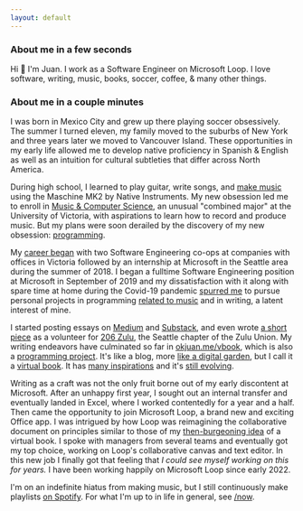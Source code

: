 ```yaml
---
layout: default
---
```


### About me in a few seconds

Hi 👋 I'm Juan.
I work as a Software Engineer on Microsoft Loop.
I love software, writing, music, books, soccer, coffee, & many other things.

### About me in a couple minutes

I was born in Mexico City and grew up there playing soccer obsessively.
The summer I turned eleven, my family moved to the suburbs of New York and three years later we moved to Vancouver Island.
These opportunities in my early life allowed me to develop native proficiency in Spanish & English as well as an intuition for cultural subtleties that differ across North America.

During high school, I learned to play guitar, write songs, and [make music](https://soundcloud.com/baba-guano) using the Maschine MK2 by Native Instruments.
My new obsession led me to enroll in [Music & Computer Science](https://www.uvic.ca/finearts/music/undergrad/programs/mtech/index.php), an unusual "combined major" at the University of Victoria, with aspirations to learn how to record and produce music.
But my plans were soon derailed by the discovery of my new obsession: [programming](https://okjuan.me/vbook/career).

My [career began](https://okjuan.me/vbook/career-2) with two Software Engineering co-ops at companies with offices in Victoria followed by an internship at Microsoft in the Seattle area during the summer of 2018.
I began a fulltime Software Engineering position at Microsoft in September of 2019 and my dissatisfaction with it along with spare time at home during the Covid-19 pandemic [spurred me](https://okjuan.me/vbook/boredom) to pursue personal projects in programming [related t](https://github.com/okjuan/music-lib-bot)[o music](https://github.com/okjuan/muze-radio) and in writing, a latent interest of mine.

I started posting essays on [Medium](https://okjuan.medium.com/) and [Substack](https://okjuan.substack.com/), and even wrote [a short piece](https://www.206zulu.org/station-space-breaks-ground-at-king-street-station/) as a volunteer for [206 Zulu](https://www.206zulu.org/), the Seattle chapter of the Zulu Union.
My writing endeavors have culminated so far in [okjuan.me/vbook](https://okjuan.github.io/vbook), which is also a [programming project](https://github.com/okjuan/vbook).
It's like a blog, more [like a digital garden](https://okjuan.me/vbook/what), but I call it a [virtual book](https://okjuan.me/vbook/virtual-book).
It has [many inspirations](https://okjuan.me/vbook/come-up-with-ideas) and it's [still evolving](https://okjuan.me/vbook/what-2).

Writing as a craft was not the only fruit borne out of my early discontent at Microsoft.
After an unhappy first year, I sought out an internal transfer and eventually landed in Excel, where I worked contentedly for a year and a half.
Then came the opportunity to join Microsoft Loop, a brand new and exciting Office app.
I was intrigued by how Loop was reimagining the collaborative document on principles similar to those of my [then-burgeoning idea](https://okjuan.medium.com/the-virtual-book-part-1-782ccd4cc360) of a virtual book.
I spoke with managers from several teams and eventually got my top choice, working on Loop's collaborative canvas and text editor.
In this new job I finally got that feeling that _I could see myself working on this for years._
I have been working happily on Microsoft Loop since early 2022.

I'm on an indefinite hiatus from making music, but I still continuously make playlists [on Spotify](https://open.spotify.com/user/jcgalleg).
For what I'm up to in life in general, see [/now](https://okjuan.me/vbook/now).
